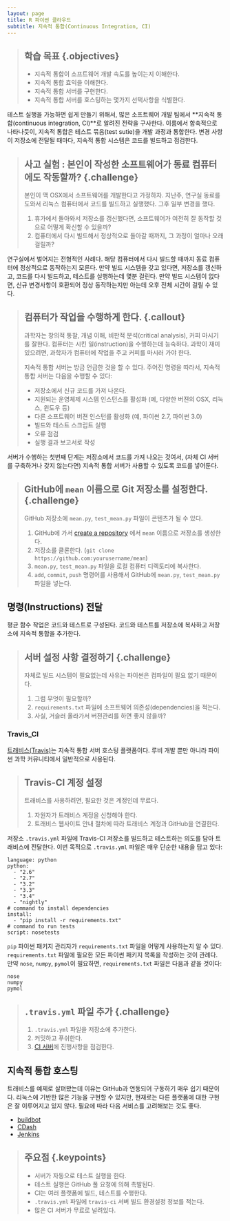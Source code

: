 ```yaml
---
layout: page
title: R 파이썬 클라우드
subtitle: 지속적 통합(Continuous Integration, CI)
---
```

> ## 학습 목표 {.objectives}
>
> *   지속적 통합이 소프트웨어 개발 속도를 높이는지 이해한다.
> *   지속적 통합 효익을 이해한다.
> *   지속적 통합 서버를 구현한다.
> *   지속적 통합 서버를 호스팅하는 몇가지 선택사항을 식별한다.


테스트 실행을 가능하면 쉽게 만들기 위해서, 많은 소프트웨어 개발 팀에서 **지속적 통합(continuous integration, CI)**로 알려진
전략을 구사한다. 이름에서 함축적으로 나타나듯이,
지속적 통합은 테스트 묶음(test sutie)을 개발 과정과 통합한다.
변경 사항이 저장소에 전달될 때마다, 지속적 통합 시스템은 코드를 빌드하고 점검한다.

> ## 사고 실험 : 본인이 작성한 소프트웨어가 동료 컴퓨터에도 작동할까? {.challenge}
> 본인이 맥 OSX에서 소프트웨어를 개발한다고 가정하자. 지난주, 연구실 동료를 도와서 리눅스 컴퓨터에서 
> 코드를 빌드하고 실행했다. 그후 일부 변경을 했다.
>
> 1. 휴가에서 돌아와서 저장소를 갱신했다면, 소프트웨어가 여전히 잘 동작할 것으로 어떻게 확신할 수 있을까?
> 2. 컴퓨터에서 다시 빌드해서 정상적으로 돌아갈 때까지, 그 과정이 얼마나 오래 걸릴까?  

연구실에서 벌어지는 전형적인 사례다. 해당 컴퓨터에서 다시 빌드할 때까지 동료 컴퓨터에 정상적으로 동작하는지 모른다.
만약 빌드 시스템을 갖고 있다면, 저장소를 갱신하고, 코드를 다시 빌드하고, 테스트를 실행하는데 몇분 걸린다.
만약 빌드 시스템이 없다면, 신규 변경사항이 호환되어 정상 동작하는지만 아는데 오후 전체 시간이 걸릴 수 있다.

> ## 컴퓨터가 작업을 수행하게 한다. {.callout}
>
> 과학자는 창의적 통찰, 개념 이해, 비판적 분석(critical analysis), 커피 마시기를 잘한다.
> 컴퓨터는 시킨 일(instruction)을 수행하는데 능숙하다.
> 과학이 재미있으려면, 과학자가 컴퓨터에 작업을 주고 커피를 마시러 가야 한다.
> 
> 지속적 통합 서버는 방금 언급한 것을 할 수 있다. 주어진 명령을 따라서, 지속적 통합 서버는 다음을 수행할 수 있다:
> 
> - 저장소에서 신규 코드를 가져 나온다.
> - 지원되는 운영체제 시스템 인스턴스를 활성화 (예, 다양한 버젼의 OSX, 리눅스, 윈도우 등)
> - 다른 소프트웨어 버젼 인스턴를 활성화 (예, 파이썬 2.7, 파이썬 3.0)
> - 빌드와 테스트 스크립트 실행
> - 오류 점검
> - 실행 결과 보고서로 작성 

서버가 수행하는 첫번째 단계는 저장소에서 코드를 가져 나오는 것여서, (자체 CI 서버를 구축하거나 갖지 않는다면)
지속적 통합 서버가 사용할 수 있도록 코드를 넣어둔다. 

> ## GitHub에 `mean` 이름으로 Git 저장소를 설정한다.  {.challenge}
> 
> GitHub  저장소에 `mean.py`, `test_mean.py` 파일이 콘텐츠가 될 수 있다.
>
> 1. GitHub에 가서 [create a repository](https://github.com/new) 에서 `mean` 이름으로 저장소를 생성한다.
> 2. 저장소를 클론한다. (`git clone https://github.com:yourusername/mean`)
> 3. `mean.py`, `test_mean.py` 파일을 로컬 컴퓨터 디렉토리에 복사한다.
> 4. `add`, `commit`, `push` 명령어를 사용해서 GitHub에 `mean.py`, `test_mean.py` 파일을 넣는다.

## 명령(Instructions) 전달

평균 함수 작업은 코드와 테스트로 구성된다.
코드와 테스트를 저장소에 복사하고 저장소에 지속적 통합을 추가한다.

> ## 서버 설정 사항 결정하기 {.challenge}
> 
> 자체로 빌드 시스템이 필요없는데 사유는 파이썬은 컴파일이 필요 없기 때문이다.
> 
> 1. 그럼 무엇이 필요할까?
> 2. `requirements.txt` 파일에 소프트웨어 의존성(dependencies)을 적는다.
> 3. 사실, 거슬러 올라가서 버젼관리를 하면 좋지 않을까?

### Travis_CI

[트래비스(Travis)](https://travis-ci.org/)는 지속적 통합 서버 호스팅 플랫폼이다.
루비 개발 뿐만 아니라 파이썬 과학 커뮤니티에서 일반적으로 사용된다.

> ## Travis-CI 계정 설정
>
> 트래비스를 사용하려면, 필요한 것은 계정인데 무료다.
>
> 1. 자원자가 트래비스 계정을 신청해야 한다.
> 2. 트래비스 웹사이트 안내 절차에 따라 트래비스 계정과 GitHub을 연결한다.

저장소 `.travis.yml` 파일에 Travis-CI 저장소를 빌드하고 테스트하는 의도를 담아 트래비스에 전달한다.
이번 목적으로 `.travis.yml` 파일은 매우 단순한 내용을 담고 있다:

~~~
language: python
python:
  - "2.6"
  - "2.7"
  - "3.2"
  - "3.3"
  - "3.4"
  - "nightly"
# command to install dependencies
install:
  - "pip install -r requirements.txt"
# command to run tests
script: nosetests
~~~

`pip` 파이썬 패키지 관리자가 `requirements.txt` 파일을 어떻게 사용하는지 알 수 있다.
`requirements.txt` 파일에 필요한 모든 파이썬 패키지 목록을 작성하는 것이 관례다.
만약 `nose`, `numpy`, `pymol`이 필요하면, `requirements.txt` 파일은 다음과 같을 것이다:

~~~
nose
numpy
pymol
~~~

> ## `.travis.yml` 파일 추가 {.challenge}
> 
> 1. `.travis.yml` 파일을 저장소에 추가한다.
> 2. 커밋하고 푸쉬한다.
> 3. [CI 서버](https://travis-ci.org/)에 진행사항을 점검한다.

## 지속적 통합 호스팅

트래비스를 예제로 살펴봤는데 이유는 GitHub과 연동되어 구동하기 매우 쉽기 때문이다.
리눅스에 기반한 많은 기능을 구현할 수 있지만, 현재로는 다른 플랫폼에 대한 구현은 잘 이루어지고 있지 않다.
필요에 따라 다음 서비스를 고려해보는 것도 좋다.

- [buildbot](http://buildbot.net/)
- [CDash](http://www.cdash.org/)
- [Jenkins](https://jenkins-ci.org/)

> ## 주요점 {.keypoints}
>
> -   서버가 자동으로 테스트 실행을 한다.
> -   테스트 실행은 GitHub 풀 요청에 의해 촉발된다.
> -   CI는 여러 플랫폼에 빌드, 테스트를 수행한다.
> -   `.travis.yml` 파일에 `travis-ci` 서버 빌드 환경설정 정보를 적는다.
> -   많은 CI 서버가 무료로 널려있다.







